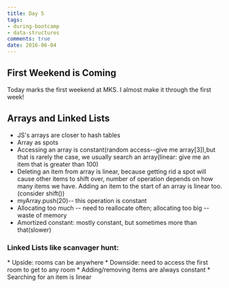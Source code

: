 ```yaml
---
title: Day 5 
tags: 
- during-bootcamp
- data-structures
comments: true
date: 2016-06-04
---
```


 First Weekend is Coming 
---------------------

Today marks the first weekend at MKS.  I almost make it through the first week! 

Arrays and Linked Lists
-----------------------
* JS's arrays are closer to hash tables
* Array as spots 
* Accessing an array is constant(random access--give me array[3]),but that is rarely the case, we usually search an array(linear: give me an item that is greater than 100) 
* Deleting an item from array is linear, because getting rid a spot will cause other items to shift over, number of operation depends on how many items we have. Adding an item to the start of an array is linear too. (consider shift())
* myArray.push(20)-- this operation is constant
* Allocating too much -- need to reallocate often; allocating too big -- waste of memory
* Amortized constant: mostly constant, but sometimes more than that(slower)

<h3> Linked Lists like scanvager hunt:</h3>
* Upside: rooms can be anywhere
* Downside: need to access the first room to get to any room
* Adding/removing items are always constant
* Searching for an item is linear

